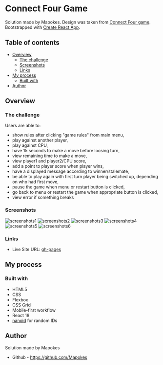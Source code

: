 # Connect Four Game

Solution made by Mapokes. Design was taken from [Connect Four game](https://www.frontendmentor.io/challenges/connect-four-game-6G8QVH923s).
Bootstrapped with [Create React App](https://github.com/facebook/create-react-app).

## Table of contents

- [Overview](#overview)
  - [The challenge](#the-challenge)
  - [Screenshots](#screenshots)
  - [Links](#links)
- [My process](#my-process)
  - [Built with](#built-with)
- [Author](#author)

## Overview

### The challenge

Users are able to:

- show rules after clicking "game rules" from main menu,
- play against another player,
- play against CPU,
- have 15 seconds to make a move before loosing turn,
- view remaining time to make a move,
- view player1 and player2/CPU score,
- add a point to player score when player wins,
- have a displayed message according to winner/stalemate,
- be able to play again with first turn player being switched up, depending on who had first move,
- pause the game when menu or restart button is clicked,
- go back to menu or restart the game when appropriate button is clicked,
- view error if something breaks

### Screenshots

![screenshots1](https://i.postimg.cc/Hxwn7pnq/1.png)
![screenshots2](https://i.postimg.cc/WzS4XXMS/2.png)
![screenshots3](https://i.postimg.cc/D07Zrtb8/3.png)
![screenshots4](https://i.postimg.cc/Kc54GvdL/4.png)
![screenshots5](https://i.postimg.cc/qRVgRtJc/5.png)
![screenshots6](https://i.postimg.cc/JzFGf6S2/6.png)

### Links

- Live Site URL: [gh-pages]()

## My process

### Built with

- HTML5
- CSS
- Flexbox
- CSS Grid
- Mobile-first workflow
- React 18
- [nanoid](https://www.npmjs.com/package/nanoid) for random IDs

## Author

Solution made by Mapokes

- Github - https://github.com/Mapokes
